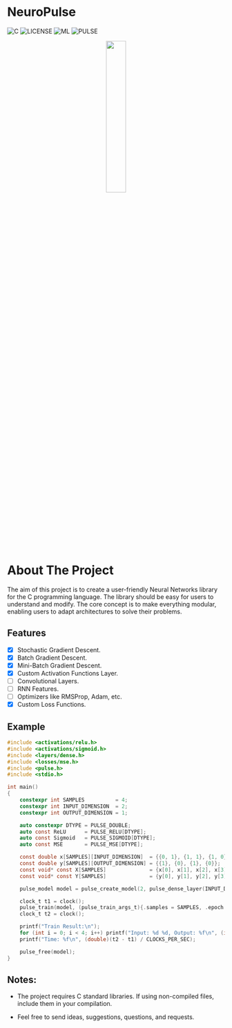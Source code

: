 # NeuroPulse

![C](https://badgen.net/badge/MADE-WITH/C)
![LICENSE](https://badgen.net/badge/LICENSE/MIT/green)
![ML](https://badgen.net/badge/ML/Machine-Learning/red)
![PULSE](https://badgen.net/badge/Learn%20in%20a/PULSE⚡/yellow)


<div align="center">
<img width="30%" src="https://github.com/IltonPfleger/NeuroPulse/blob/main/preview.gif">
</div>

# About The Project

The aim of this project is to create a user-friendly Neural Networks library for the C programming language. The library should be easy for users to understand and modify. The core concept is to make everything modular, enabling users to adapt architectures to solve their problems. 

## Features
* [x] Stochastic Gradient Descent.
* [x] Batch Gradient Descent.
* [x] Mini-Batch Gradient Descent.
* [x] Custom Activation Functions Layer.
* [ ] Convolutional Layers.
* [ ] RNN Features.
* [ ] Optimizers like RMSProp, Adam, etc.
* [x] Custom Loss Functions.

## Example
```c Xor Problem.
#include <activations/relu.h>
#include <activations/sigmoid.h>
#include <layers/dense.h>
#include <losses/mse.h>
#include <pulse.h>
#include <stdio.h>

int main()
{
    constexpr int SAMPLES          = 4;
    constexpr int INPUT_DIMENSION  = 2;
    constexpr int OUTPUT_DIMENSION = 1;

    auto constexpr DTYPE = PULSE_DOUBLE;
    auto const ReLU      = PULSE_RELU[DTYPE];
    auto const Sigmoid   = PULSE_SIGMOID[DTYPE];
    auto const MSE       = PULSE_MSE[DTYPE];

    const double x[SAMPLES][INPUT_DIMENSION]  = {{0, 1}, {1, 1}, {1, 0}, {0, 0}};
    const double y[SAMPLES][OUTPUT_DIMENSION] = {{1}, {0}, {1}, {0}};
    const void* const X[SAMPLES]              = {x[0], x[1], x[2], x[3]};
    const void* const Y[SAMPLES]              = {y[0], y[1], y[2], y[3]};

    pulse_model model = pulse_create_model(2, pulse_dense_layer(INPUT_DIMENSION, 4, DTYPE, ReLU), pulse_dense_layer(4, OUTPUT_DIMENSION, DTYPE, Sigmoid));

    clock_t t1 = clock();
    pulse_train(model, (pulse_train_args_t){.samples = SAMPLES, .epoch = 10000, .batch_size = 1, .lr = 0.1}, MSE, X, Y);
    clock_t t2 = clock();

    printf("Train Result:\n");
    for (int i = 0; i < 4; i++) printf("Input: %d %d, Output: %f\n", (int)x[i][0], (int)x[i][1], *(double*)pulse_forward(model, x[i]));
    printf("Time: %f\n", (double)(t2 - t1) / CLOCKS_PER_SEC);

    pulse_free(model);
}

```
## Notes:
* The project requires C standard libraries. If using non-compiled files, include them in your compilation.

* Feel free to send ideas, suggestions, questions, and requests.

